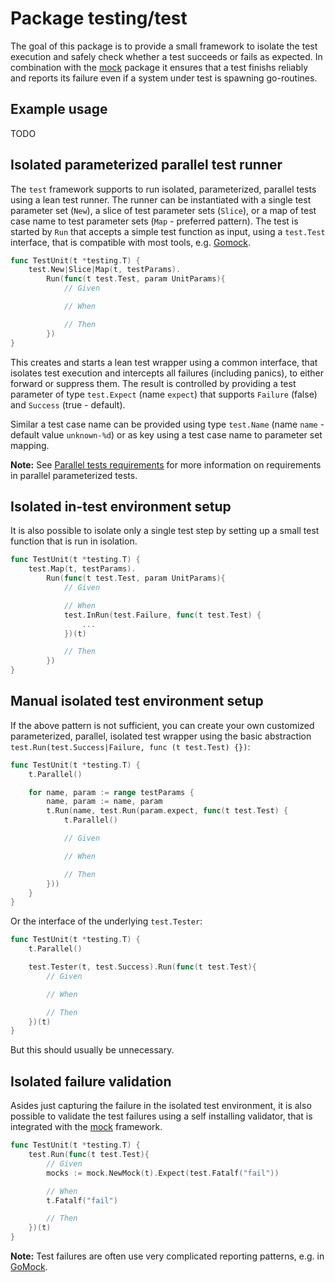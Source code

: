 # Package testing/test

The goal of this package is to provide a small framework to isolate the test
execution and safely check whether a test succeeds or fails as expected. In
combination with the [mock](../mock) package it ensures that a test finishs
reliably and reports its failure even if a system under test is spawning
go-routines.


## Example usage

TODO


## Isolated parameterized parallel test runner

The `test` framework supports to run isolated, parameterized, parallel tests
using a lean test runner. The runner can be instantiated with a single test
parameter set (`New`), a slice of test parameter sets (`Slice`), or a map of
test case name to test parameter sets (`Map` - preferred pattern). The test is
started by `Run` that accepts a simple test function as input, using a
`test.Test` interface, that is compatible with most tools, e.g.
[Gomock][gomock].


```go
func TestUnit(t *testing.T) {
    test.New|Slice|Map(t, testParams).
        Run(func(t test.Test, param UnitParams){
            // Given

            // When

            // Then
        })
}
```

This creates and starts a lean test wrapper using a common interface, that
isolates test execution and intercepts all failures (including panics), to
either forward or suppress them. The result is controlled by providing a test
parameter of type `test.Expect` (name `expect`) that supports `Failure` (false)
and `Success` (true - default).

Similar a test case name can be provided using type `test.Name` (name `name` -
default value `unknown-%d`) or as key using a test case name to parameter set
mapping.

**Note:** See [Parallel tests requirements](..#parallel-tests-requirements)
for more information on requirements in parallel parameterized tests.


## Isolated in-test environment setup

It is also possible to isolate only a single test step by setting up a small
test function that is run in isolation.

```go
func TestUnit(t *testing.T) {
    test.Map(t, testParams).
        Run(func(t test.Test, param UnitParams){
            // Given

            // When
            test.InRun(test.Failure, func(t test.Test) {
                ...
            })(t)

            // Then
        })
}
```


## Manual isolated test environment setup

If the above pattern is not sufficient, you can create your own customized
parameterized, parallel, isolated test wrapper using the basic abstraction
`test.Run(test.Success|Failure, func (t test.Test) {})`:

```go
func TestUnit(t *testing.T) {
    t.Parallel()

    for name, param := range testParams {
        name, param := name, param
        t.Run(name, test.Run(param.expect, func(t test.Test) {
            t.Parallel()

            // Given

            // When

            // Then
        }))
    }
}
```

Or the interface of the underlying `test.Tester`:

```go
func TestUnit(t *testing.T) {
    t.Parallel()

    test.Tester(t, test.Success).Run(func(t test.Test){
        // Given

        // When

        // Then
    })(t)
}
```

But this should usually be unnecessary.


## Isolated failure validation

Asides just capturing the failure in the isolated test environment, it is also
possible to validate the test failures using a self installing validator, that
is integrated with the [mock](../mock) framework.

```go
func TestUnit(t *testing.T) {
    test.Run(func(t test.Test){
        // Given
        mocks := mock.NewMock(t).Expect(test.Fatalf("fail"))

        // When
        t.Fatalf("fail")

        // Then
    })(t)
}
```

**Note:** Test failures are often use very complicated reporting patterns,
e.g. in [GoMock][gomock].


[gomock]: https://github.com/golang/mock "GoMock"

